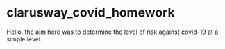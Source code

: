 # clarusway_covid_homework
Hello. the aim here was to determine the level of risk against covid-19 at a simple level.
